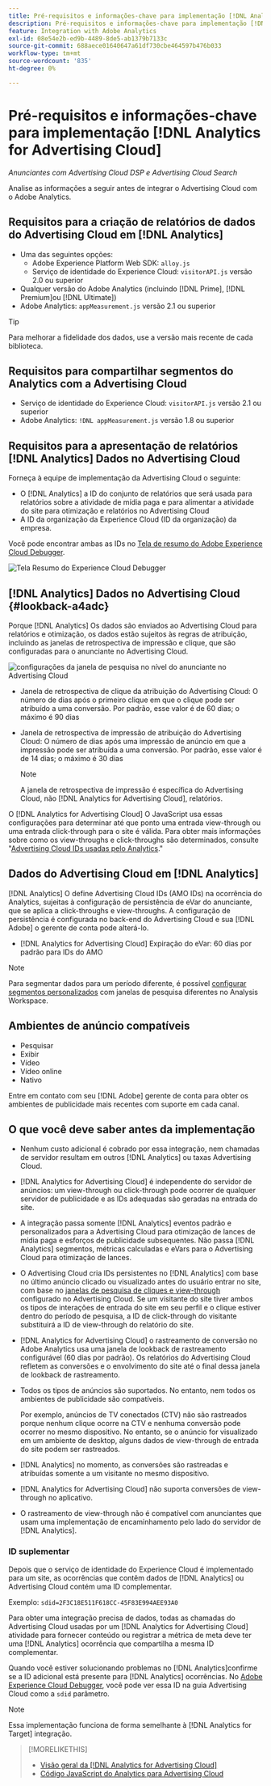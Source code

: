 ```yaml
---
title: Pré-requisitos e informações-chave para implementação [!DNL Analytics for Advertising Cloud]
description: Pré-requisitos e informações-chave para implementação [!DNL Analytics for Advertising Cloud]
feature: Integration with Adobe Analytics
exl-id: 08e54e2b-ed9b-4489-8de5-ab1379b7133c
source-git-commit: 688aece01640647a61df730cbe464597b476b033
workflow-type: tm+mt
source-wordcount: '835'
ht-degree: 0%

---
```


# Pré-requisitos e informações-chave para implementação [!DNL Analytics for Advertising Cloud]

*Anunciantes com Advertising Cloud DSP e Advertising Cloud Search*

Analise as informações a seguir antes de integrar o Advertising Cloud com o Adobe Analytics.

## Requisitos para a criação de relatórios de dados do Advertising Cloud em [!DNL Analytics]

* Uma das seguintes opções:
   * Adobe Experience Platform Web SDK: `alloy.js`
   * Serviço de identidade do Experience Cloud: `visitorAPI.js` versão 2.0 ou superior
* Qualquer versão do Adobe Analytics (incluindo [!DNL Prime], [!DNL Premium]ou [!DNL Ultimate])
* Adobe Analytics: `appMeasurement.js` versão 2.1 ou superior

>[!TIP]
>
>Para melhorar a fidelidade dos dados, use a versão mais recente de cada biblioteca.

## Requisitos para compartilhar segmentos do Analytics com a Advertising Cloud

* Serviço de identidade do Experience Cloud: `visitorAPI.js` versão 2.1 ou superior
* Adobe Analytics: `!DNL appMeasurement.js` versão 1.8 ou superior

## Requisitos para a apresentação de relatórios [!DNL Analytics] Dados no Advertising Cloud

Forneça à equipe de implementação da Advertising Cloud o seguinte:

* O [!DNL Analytics] a ID do conjunto de relatórios que será usada para relatórios sobre a atividade de mídia paga e para alimentar a atividade do site para otimização e relatórios no Advertising Cloud
* A ID da organização da Experience Cloud (ID da organização) da empresa.

Você pode encontrar ambas as IDs no [Tela de resumo do Adobe Experience Cloud Debugger](https://experienceleague.adobe.com/docs/debugger/using/run-debugger.html).

![Tela Resumo do Experience Cloud Debugger](/help/integrations/assets/a4adc-debugger-summary.png)

## [!DNL Analytics] Dados no Advertising Cloud {#lookback-a4adc}

Porque [!DNL Analytics] Os dados são enviados ao Advertising Cloud para relatórios e otimização, os dados estão sujeitos às regras de atribuição, incluindo as janelas de retrospectiva de impressão e clique, que são configuradas para o anunciante no Advertising Cloud.

![configurações da janela de pesquisa no nível do anunciante no Advertising Cloud](/help/integrations/assets/a4adc-lookbacks.png)

* Janela de retrospectiva de clique da atribuição do Advertising Cloud: O número de dias após o primeiro clique em que o clique pode ser atribuído a uma conversão. Por padrão, esse valor é de 60 dias; o máximo é 90 dias
* Janela de retrospectiva de impressão de atribuição do Advertising Cloud: O número de dias após uma impressão de anúncio em que a impressão pode ser atribuída a uma conversão. Por padrão, esse valor é de 14 dias; o máximo é 30 dias

   >[!NOTE]
   >
   > A janela de retrospectiva de impressão é específica do Advertising Cloud, não [!DNL Analytics for Advertising Cloud], relatórios.

O [!DNL Analytics for Advertising Cloud] O JavaScript usa essas configurações para determinar até que ponto uma entrada view-through ou uma entrada click-through para o site é válida. Para obter mais informações sobre como os view-throughs e click-throughs são determinados, consulte &quot;[Advertising Cloud IDs usadas pelo Analytics](ids.md).&quot;

## Dados do Advertising Cloud em [!DNL Analytics]

[!DNL Analytics] O define Advertising Cloud IDs (AMO IDs) na ocorrência do Analytics, sujeitas à configuração de persistência de eVar do anunciante, que se aplica a click-throughs e view-throughs. A configuração de persistência é configurada no back-end do Advertising Cloud e sua [!DNL Adobe] o gerente de conta pode alterá-lo.

* [!DNL Analytics for Advertising Cloud] Expiração do eVar: 60 dias por padrão para IDs do AMO

>[!NOTE]
>
>Para segmentar dados para um período diferente, é possível [configurar segmentos personalizados](https://experienceleague.adobe.com/docs/analytics/components/segmentation/segmentation-workflow/seg-build.html) com janelas de pesquisa diferentes no Analysis Workspace.

## Ambientes de anúncio compatíveis

* Pesquisar
* Exibir
* Vídeo
* Vídeo online
* Nativo

Entre em contato com seu [!DNL Adobe] gerente de conta para obter os ambientes de publicidade mais recentes com suporte em cada canal.

## O que você deve saber antes da implementação

* Nenhum custo adicional é cobrado por essa integração, nem chamadas de servidor resultam em outros [!DNL Analytics] ou taxas Advertising Cloud.

* [!DNL Analytics for Advertising Cloud] é independente do servidor de anúncios: um view-through ou click-through pode ocorrer de qualquer servidor de publicidade e as IDs adequadas são geradas na entrada do site.

* A integração passa somente [!DNL Analytics] eventos padrão e personalizados para a Advertising Cloud para otimização de lances de mídia paga e esforços de publicidade subsequentes. Não passa [!DNL Analytics] segmentos, métricas calculadas e eVars para o Advertising Cloud para otimização de lances.

* O Advertising Cloud cria IDs persistentes no [!DNL Analytics] com base no último anúncio clicado ou visualizado antes do usuário entrar no site, com base no [janelas de pesquisa de cliques e view-through](#lookback-a4adc) configurado no Advertising Cloud. Se um visitante do site tiver ambos os tipos de interações de entrada do site em seu perfil e o clique estiver dentro do período de pesquisa, a ID de click-through do visitante substituirá a ID de view-through do relatório do site.

* [!DNL Analytics for Advertising Cloud] o rastreamento de conversão no Adobe Analytics usa uma janela de lookback de rastreamento configurável (60 dias por padrão). Os relatórios do Advertising Cloud refletem as conversões e o envolvimento do site até o final dessa janela de lookback de rastreamento.

* Todos os tipos de anúncios são suportados. No entanto, nem todos os ambientes de publicidade são compatíveis.

   Por exemplo, anúncios de TV conectados (CTV) não são rastreados porque nenhum clique ocorre na CTV e nenhuma conversão pode ocorrer no mesmo dispositivo. No entanto, se o anúncio for visualizado em um ambiente de desktop, alguns dados de view-through de entrada do site podem ser rastreados.

* [!DNL Analytics] no momento, as conversões são rastreadas e atribuídas somente a um visitante no mesmo dispositivo.

* [!DNL Analytics for Advertising Cloud] não suporta conversões de view-through no aplicativo.

* O rastreamento de view-through não é compatível com anunciantes que usam uma implementação de encaminhamento pelo lado do servidor de [!DNL Analytics].

### ID suplementar

Depois que o serviço de identidade do Experience Cloud é implementado para um site, as ocorrências que contêm dados de [!DNL Analytics] ou Advertising Cloud contém uma ID complementar.

Exemplo: `sdid=2F3C18E511F618CC-45F83E994AEE93A0`

Para obter uma integração precisa de dados, todas as chamadas do Advertising Cloud usadas por um [!DNL Analytics for Advertising Cloud] atividade para fornecer conteúdo ou registrar a métrica de meta deve ter uma [!DNL Analytics] ocorrência que compartilha a mesma ID complementar.

Quando você estiver solucionando problemas no [!DNL Analytics]confirme se a ID adicional está presente para [!DNL Analytics] ocorrências. No [Adobe Experience Cloud Debugger](https://experienceleague.adobe.com/docs/debugger/using/experience-cloud-debugger.html), você pode ver essa ID na guia Advertising Cloud como a `sdid` parâmetro.

>[!NOTE]
>
> Essa implementação funciona de forma semelhante à [!DNL Analytics for Target] integração.

>[!MORELIKETHIS]
>
>* [Visão geral da [!DNL Analytics for Advertising Cloud]](overview.md)
>* [Código JavaScript do Analytics para Advertising Cloud](/help/integrations/analytics/javascript.md)

